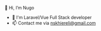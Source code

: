   👋 Hi, I’m Nugo
- 👀 I'm Laravel/Vue Full Stack developer
- 📫 Contact me via nskhiereli@gmail.com


